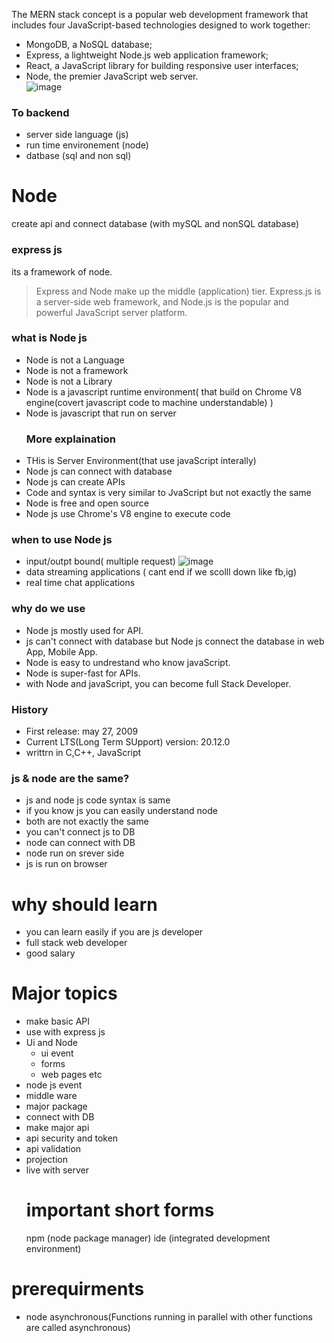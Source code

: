 The MERN stack concept is a popular web development framework that includes four JavaScript-based technologies designed to work together:  
- MongoDB, a NoSQL database;  
- Express, a lightweight Node.js web application framework;  
- React, a JavaScript library for building responsive user interfaces;  
- Node, the premier JavaScript web server.  
![image](https://miro.medium.com/v2/resize:fit:700/1*2Qsunn0QtBmQ3zA-QFKz0Q.png)  
### To backend 
- server side language (js)
- run time environement (node)
- datbase (sql and non sql)
# Node  
create api and connect database (with mySQL and nonSQL database) 
### express js 
its a framework of node.
> Express and Node make up the middle (application) tier. Express.js is a server-side web framework, and Node.js is the popular and powerful JavaScript server platform.  


### what is Node js
    
- Node is not a Language
- Node is not a framework
- Node is not a Library
- Node is a javascript runtime environment( that build on Chrome V8 engine(covert javascript code to machine understandable) )
- Node is javascript that run on server
  ### More explaination
- THis is Server Environment(that use javaScript interally) 
- Node js can connect with database
- Node js can create APIs 
- Code and syntax is very similar to JvaScript but not exactly the same    
- Node is free and open source  
- Node js use Chrome's V8 engine to execute code
### when to use Node js
- input/outpt bound( multiple request)
![image](https://media.geeksforgeeks.org/wp-content/uploads/20211017212721/NWAGFGdrawio-660x284.png)
- data streaming applications ( cant end if we scolll down like fb,ig)
- real time chat applications 
### why do we use  
- Node js mostly used for API.
- js can't connect with database but Node js connect the database in web App, Mobile App.
- Node is easy to undrestand who know javaScript.
- Node is super-fast for APIs.
- with Node and javaScript, you can become full Stack Developer.
### History
- First release: may 27, 2009   
- Current LTS(Long Term SUpport) version:  20.12.0 
- writtrn in C,C++, JavaScript
### js & node are the same?
- js and node js code syntax is same
- if you know js you can easily understand node
- both are not exactly the same
- you can't connect js to DB
- node can connect with DB
- node run on srever side
- js is run on browser
# why should learn
- you can learn easily if you are js developer
- full stack web developer
- good salary
# Major topics
- make basic API
- use with express js
- Ui and Node
     - ui event
     - forms
     - web pages etc
- node js event
- middle ware
- major package
- connect with DB
- make major api
- api security and token
- api validation
- projection
- live with server
  # important short forms
  npm (node package manager)
  ide (integrated development environment)
 # prerequirments
 - node asynchronous(Functions running in parallel with other functions are called asynchronous)
 
 
  
